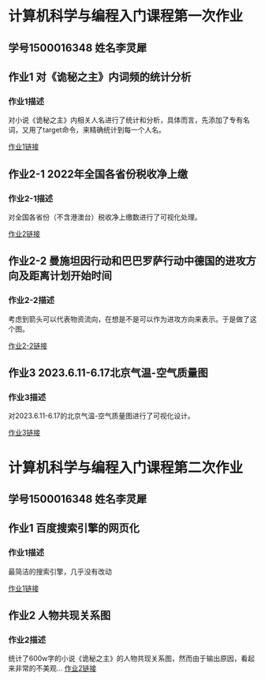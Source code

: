 # 计算机科学与编程入门课程第一次作业
## 学号1500016348 姓名李灵犀
## 作业1 对《诡秘之主》内词频的统计分析
### 作业1描述
对小说《诡秘之主》内相关人名进行了统计和分析，具体而言，先添加了专有名词，又用了target命令，来精确统计到每一个人名。

[作业1链接](https://leaderthree1893.github.io/《诡秘之主》词频统计.html)
## 作业2-1 2022年全国各省份税收净上缴
### 作业2-1描述
对全国各省份（不含港澳台）税收净上缴数进行了可视化处理。

[作业2链接](https://leaderthree1893.github.io/01.html)

## 作业2-2 曼施坦因行动和巴巴罗萨行动中德国的进攻方向及距离计划开始时间
### 作业2-2描述
考虑到箭头可以代表物资流向，在想是不是可以作为进攻方向来表示。于是做了这个图。

[作业2-2链接](https://leaderthree1893.github.io/曼施坦因计划与巴巴罗萨行动.html)

## 作业3 2023.6.11-6.17北京气温-空气质量图
### 作业3描述
对2023.6.11-6.17的北京气温-空气质量图进行了可视化设计。

[作业3链接](https://leaderthree1893.github.io/6.11-6.17.html)

# 计算机科学与编程入门课程第二次作业
## 学号1500016348 姓名李灵犀 
## 作业1 百度搜索引擎的网页化
### 作业1描述
最简洁的搜索引擎，几乎没有改动

[作业1链接](https://leaderthree1893.github.io/baidu.html)
## 作业2 人物共现关系图
### 作业2描述
统计了600w字的小说《诡秘之主》的人物共现关系图，然而由于输出原因，看起来非常的不美观...
[作业2链接](https://leaderthree1893.github.io/人物共现关系图.html)
